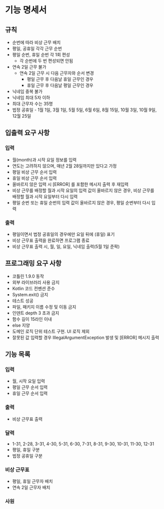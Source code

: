 # 기능 명세서

## 규칙
- 순번에 따라 비상 근무 배치
- 평일, 공휴일 각각 근무 순번
- 평일 순번, 휴일 순번 각 1회 편성
  - 각 순번에 두 번 편성되면 안됨
- 연속 2일 근무 불가
  - 연속 2일 근무 시 다음 근무자와 순서 변경
    - 평일 근무 후 다음날 휴일 근무인 경우
    - 휴일 근무 후 다음날 평일 근무인 경우
- 닉네임 중복 불가
- 닉네임 최대 5자 이하
- 최대 근무자 수는 35명
- 법정 공휴일 - 1월 1일, 3월 1일, 5월 5일, 6월 6일, 8월 15일, 10월 3일, 10월 9일, 12월 25일

## 입출력 요구 사항
### 입력
- 월(month)과 시작 요일 정보를 입력
- 연도는 고려하지 않으며, 매년 2월 28일까지만 있다고 가정
- 평일 비상 근무 순서 입력
- 휴일 비상 근무 순서 입력
- 올바르지 않은 입력 시 [ERROR] 를 포함한 메시지 출력 후 재입력
- 비상 근무를 배정할 월과 시작 요일의 입력 값이 올바르지 않은 경우, 비상 근무를 배정할 월과 시작 요일부터 다시 입력
- 평일 순번 또는 휴일 순번의 입력 값이 올바르지 않은 경우, 평일 순번부터 다시 입력
### 출력
- 평일이면서 법정 공휴일의 경우에만 요일 뒤에 (휴일) 표기
- 비상 근무표 출력을 완료하면 프로그램 종료
- 비상 근무표 출력 시, 월, 일, 요일, 닉네임 출력(5월 1일 준팍)
## 프로그래밍 요구 사항
- 코틀린 1.9.0 동작
- 외부 라이브러리 사용 금지
- Kotlin 코드 컨벤션 준수
- System.exit() 금지
- 테스트 성공
- 파일, 패키지 이름 수정 및 이동 금지
- 인덴트 depth 3 초과 금지
- 함수 길이 15라인 이내
- else 지양
- 도메인 로직 단위 테스트 구현. UI 로직 제외
- 잘못된 값 입력할 경우 IllegalArgumentException 발생 및 [ERROR] 메시지 출력

## 기능 목록
### 입력
- 월, 시작 요일 입력
- 평일 근무 순서 입력
- 휴일 근무 순서 입력
### 출력
- 비상 근무표 출력
### 달력
- 1-31, 2-28, 3-31, 4-30, 5-31, 6-30, 7-31, 8-31, 9-30, 10-31, 11-30, 12-31
- 평일, 휴일 구분
- 법정 공휴일 구분
### 비상 근무표
- 평일, 휴일 근무자 배치
- 연속 2일 근무자 배치
### 사원